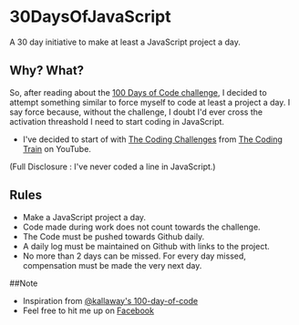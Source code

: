 # 30DaysOfJavaScript
A 30 day initiative to make at least a JavaScript project a day.

## Why? What?
So, after reading about the [100 Days of Code challenge](https://medium.freecodecamp.com/join-the-100daysofcode-556ddb4579e4#.fs6dm4o3t), I decided to attempt something similar to force myself to code at least a project a day. I say force because, without the challenge, I doubt I'd ever cross the activation threashold I need to start coding in JavaScript.

* I've decided to start of with [The Coding Challenges](https://www.youtube.com/watch?v=17WoOqgXsRM&list=PLRqwX-V7Uu6ZiZxtDDRCi6uhfTH4FilpH) from [The Coding Train](https://www.youtube.com/channel/UCvjgXvBlbQiydffZU7m1_aw) on YouTube.

(Full Disclosure : I've never coded a line in JavaScript.)

## Rules
* Make a JavaScript project a day.
* Code made during work does not count towards the challenge.
* The Code must be pushed towards Github daily.
* A daily log must be maintained on Github with links to the project.
* No more than 2 days can be missed. For every day missed, compensation must be made the very next day.

##Note
* Inspiration from [@kallaway's 100-day-of-code](https://github.com/Kallaway/100-days-of-code)
* Feel free to hit me up on [Facebook](https://www.facebook.com/nab331)
